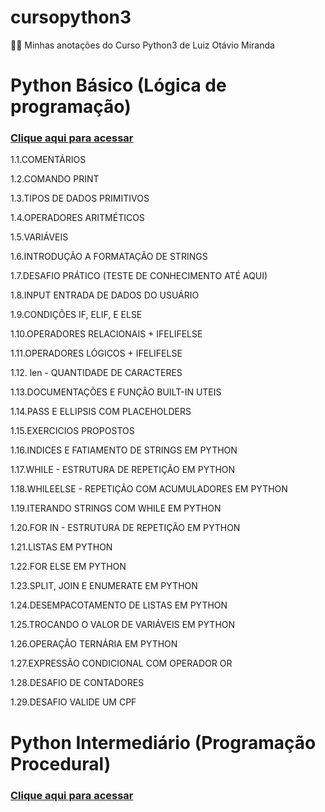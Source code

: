 # cursopython3
📖🐍 Minhas anotações do Curso Python3 de Luiz Otávio Miranda

<h1> Python Básico (Lógica de programação)</h1>
<h3><a href="https://github.com/almeidastor/cursopython3/blob/main/conteudo01.py"> Clique aqui para acessar</a></h3>
<p>1.1.COMENTÁRIOS</p>
<p>1.2.COMANDO PRINT</p>
<p>1.3.TIPOS DE DADOS PRIMITIVOS</p>
<p>1.4.OPERADORES ARITMÉTICOS</p>
<p>1.5.VARIÁVEIS</p>
<p>1.6.INTRODUÇÃO A FORMATAÇÃO DE STRINGS</p>
<p>1.7.DESAFIO PRÁTICO (TESTE DE CONHECIMENTO ATÉ AQUI)</p>
<p>1.8.INPUT ENTRADA DE DADOS DO USUÁRIO</p>
<p>1.9.CONDIÇÕES IF, ELIF, E ELSE</p>
<p>1.10.OPERADORES RELACIONAIS + IFELIFELSE</p>
<p>1.11.OPERADORES LÓGICOS + IFELIFELSE</p>
<p>1.12. len - QUANTIDADE DE CARACTERES</p>
<p>1.13.DOCUMENTAÇÕES E FUNÇÃO BUILT-IN UTEIS</p>
<p>1.14.PASS E ELLIPSIS COM PLACEHOLDERS</p>
<p>1.15.EXERCICIOS PROPOSTOS</p>
<p>1.16.INDICES E FATIAMENTO DE STRINGS EM PYTHON</p>
<p>1.17.WHILE - ESTRUTURA DE REPETIÇÃO EM PYTHON</p>
<p>1.18.WHILEELSE - REPETIÇÃO COM ACUMULADORES EM PYTHON</p>
<p>1.19.ITERANDO STRINGS COM WHILE EM PYTHON</p>
<p>1.20.FOR IN - ESTRUTURA DE REPETIÇÃO EM PYTHON</p>
<p>1.21.LISTAS EM PYTHON</p>
<p>1.22.FOR ELSE EM PYTHON</p>
<p>1.23.SPLIT, JOIN E ENUMERATE EM PYTHON</p>
<p>1.24.DESEMPACOTAMENTO DE LISTAS EM PYTHON</p>
<p>1.25.TROCANDO O VALOR DE VARIÁVEIS EM PYTHON</p>
<p>1.26.OPERAÇÃO TERNÁRIA EM PYTHON</p>
<p>1.27.EXPRESSÃO CONDICIONAL COM OPERADOR OR</p>
<p>1.28.DESAFIO DE CONTADORES</p>
<p>1.29.DESAFIO VALIDE UM CPF</p>

<h1> Python Intermediário (Programação Procedural)</h1>
<h3><a href="https://github.com/almeidastor/cursopython3/blob/main/conteudo02.py"> Clique aqui para acessar</a></h3>